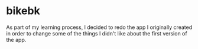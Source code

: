 # bikebk

As part of my learning process, I decided to redo the app I originally created in order to change some of the things I didn't like about the first version of the app.
